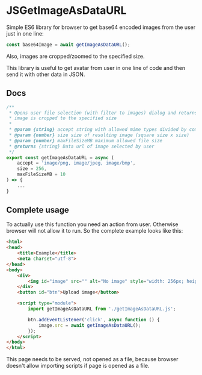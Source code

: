# JSGetImageAsDataURL

Simple ES6 library for browser to get base64 encoded images from the user just in one line:

```js
const base64Image = await getImageAsDataURL();
```

Also, images are cropped/zoomed to the specified size.

This library is useful to get avatar from user in one line of code and then send it with other data in JSON.

## Docs

```js
/**
 * Opens user file selection (with filter to images) dialog and returns dataURL of selected image
 * image is cropped to the specified size
 *
 * @param {string} accept string with allowed mime types divided by coma
 * @param {number} size size of resulting image (square size x size)
 * @param {number} maxFileSizeMB maximum allowed file size
 * @returns {string} Data url of image selected by user
 */
export const getImageAsDataURL = async (
    accept = 'image/png, image/jpeg, image/bmp',
    size = 256,
    maxFileSizeMB = 10
) => {
    ...
}
```

## Complete usage

To actually use this function you need an action from user. Otherwise browser will not allow it to run. So the complete example looks like this:

```html
<html>
<head>
    <title>Example</title>
    <meta charset="utf-8">
</head>
<body>
    <div>
        <img id="image" src="" alt="No image" style="width: 256px; height: 256px;">
    </div>
    <button id="btn">Upload image</button>

    <script type="module">
        import getImageAsDataURL from './getImageAsDataURL.js';

        btn.addEventListener('click', async function () {
            image.src = await getImageAsDataURL();
        });
    </script>
</body>
</html>
```

This page needs to be served, not opened as a file, because browser doesn't allow importing scripts if page is opened as a file.
